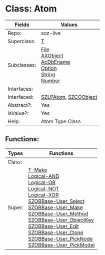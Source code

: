 
# Class:	Atom

| Fields | Values |
| --------- | --------- |
| Repo: | soz-live |
| Superclass: | [T](T.html) |
| Subclasses: | [File](File.html) <br> [AXObject](AXObject.html) <br> [AcDbEname](AcDbEname.html) <br> [Option](Option.html) <br> [String](String.html) <br> [Number](Number.html) |
| Interfaces: |  |
| Interfaced: | [SZLPAtom](SZLPAtom.html), [SZCOObject](SZCOObject.html) |
| Abstract?: | Yes |
| isValue?: | Yes |
| Help: | Atom Type Class |


## Functions:

| Types | Functions |
| --------- | --------- |
| Class: |  |
| Super: | [T-Make](T.html) <br> [Logical-AND](Logical.html) <br> [Logical-OR](Logical.html) <br> [Logical-NOT](Logical.html) <br> [Logical-XOR](Logical.html) <br> [SZOBBase-User_Select](SZOBBase.html) <br> [SZOBBase-User_Make](SZOBBase.html) <br> [SZOBBase-User_Method](SZOBBase.html) <br> [SZOBBase-User_ObjectKey](SZOBBase.html) <br> [SZOBBase-User_Edit](SZOBBase.html) <br> [SZOBBase-User_Clone](SZOBBase.html) <br> [SZOBBase-User_PickNode](SZOBBase.html) <br> [SZOBBase-User_PickModel](SZOBBase.html) |


